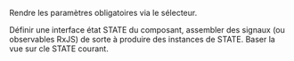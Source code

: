 
Rendre les paramètres obligatoires via le sélecteur.

Définir une interface état STATE du composant, assembler des signaux (ou observables RxJS) de sorte à produire des instances de STATE. Baser la vue sur cle STATE courant.

